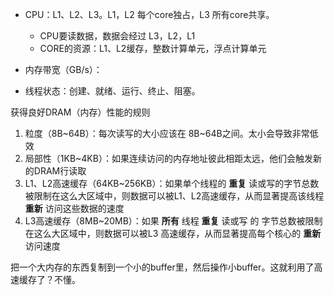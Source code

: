 
* CPU：L1、L2、L3。L1，L2 每个core独占，L3 所有core共享。
  * CPU要读数据，数据会经过 L3，L2，L1
  * CORE的资源：L1、L2缓存，整数计算单元，浮点计算单元
* 内存带宽（GB/s）：



* 线程状态：创建、就绪、运行、终止、阻塞。


获得良好DRAM（内存）性能的规则

1. 粒度（8B~64B）：每次读写的大小应该在 8B~64B之间。太小会导致非常低效
2. 局部性（1KB~4KB）：如果连续访问的内存地址彼此相距太远，他们会触发新的DRAM行读取
3. L1、L2高速缓存（64KB~256KB）：如果单个线程的 **重复** 读或写的字节总数被限制在这么大区域中，则数据可以被L1、L2高速缓存，从而显著提高该线程 **重新** 访问这些数据的速度
4. L3高速缓存（8MB~20MB）：如果 **所有** 线程 **重复** 读或写 的 字节总数被限制在这么大区域中，则数据可以被L3 高速缓存，从而显著提高每个核心的 **重新** 访问速度

把一个大内存的东西复制到一个小的buffer里，然后操作小buffer。这就利用了高速缓存了？不懂。
